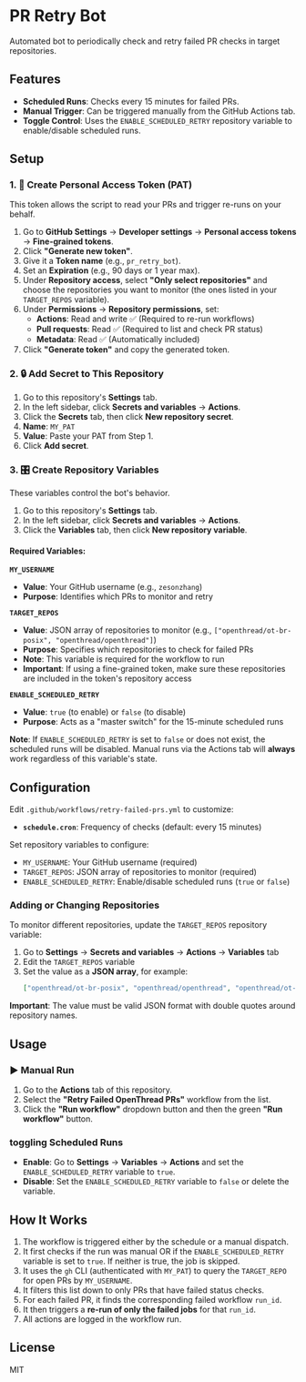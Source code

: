 # PR Retry Bot

Automated bot to periodically check and retry failed PR checks in target repositories.

## Features

-   **Scheduled Runs**: Checks every 15 minutes for failed PRs.
-   **Manual Trigger**: Can be triggered manually from the GitHub Actions tab.
-   **Toggle Control**: Uses the `ENABLE_SCHEDULED_RETRY` repository variable to enable/disable scheduled runs.

## Setup

### 1. 🔑 Create Personal Access Token (PAT)

This token allows the script to read your PRs and trigger re-runs on your behalf.

1.  Go to **GitHub Settings** → **Developer settings** → **Personal access tokens** → **Fine-grained tokens**.
2.  Click **"Generate new token"**.
3.  Give it a **Token name** (e.g., `pr_retry_bot`).
4.  Set an **Expiration** (e.g., 90 days or 1 year max).
5.  Under **Repository access**, select **"Only select repositories"** and choose the repositories you want to monitor (the ones listed in your `TARGET_REPOS` variable).
6.  Under **Permissions** → **Repository permissions**, set:
    -   **Actions**: Read and write ✅ (Required to re-run workflows)
    -   **Pull requests**: Read ✅ (Required to list and check PR status)
    -   **Metadata**: Read ✅ (Automatically included)
7.  Click **"Generate token"** and copy the generated token.

### 2. 🔒 Add Secret to This Repository

1.  Go to this repository's **Settings** tab.
2.  In the left sidebar, click **Secrets and variables** → **Actions**.
3.  Click the **Secrets** tab, then click **New repository secret**.
4.  **Name**: `MY_PAT`
5.  **Value**: Paste your PAT from Step 1.
6.  Click **Add secret**.

### 3. 🎛️ Create Repository Variables

These variables control the bot's behavior.

1.  Go to this repository's **Settings** tab.
2.  In the left sidebar, click **Secrets and variables** → **Actions**.
3.  Click the **Variables** tab, then click **New repository variable**.

#### Required Variables:

**`MY_USERNAME`**
-   **Value**: Your GitHub username (e.g., `zesonzhang`)
-   **Purpose**: Identifies which PRs to monitor and retry

**`TARGET_REPOS`**
-   **Value**: JSON array of repositories to monitor (e.g., `["openthread/ot-br-posix", "openthread/openthread"]`)
-   **Purpose**: Specifies which repositories to check for failed PRs
-   **Note**: This variable is required for the workflow to run
-   **Important**: If using a fine-grained token, make sure these repositories are included in the token's repository access

**`ENABLE_SCHEDULED_RETRY`**
-   **Value**: `true` (to enable) or `false` (to disable)
-   **Purpose**: Acts as a "master switch" for the 15-minute scheduled runs

**Note**: If `ENABLE_SCHEDULED_RETRY` is set to `false` or does not exist, the scheduled runs will be disabled. Manual runs via the Actions tab will **always** work regardless of this variable's state.

## Configuration

Edit `.github/workflows/retry-failed-prs.yml` to customize:

-   **`schedule.cron`**: Frequency of checks (default: every 15 minutes)

Set repository variables to configure:

-   `MY_USERNAME`: Your GitHub username (required)
-   `TARGET_REPOS`: JSON array of repositories to monitor (required)
-   `ENABLE_SCHEDULED_RETRY`: Enable/disable scheduled runs (`true` or `false`)

### Adding or Changing Repositories

To monitor different repositories, update the `TARGET_REPOS` repository variable:

1.  Go to **Settings** → **Secrets and variables** → **Actions** → **Variables** tab
2.  Edit the `TARGET_REPOS` variable
3.  Set the value as a **JSON array**, for example:
    ```json
    ["openthread/ot-br-posix", "openthread/openthread", "openthread/ot-commissioner"]
    ```

**Important**: The value must be valid JSON format with double quotes around repository names.

## Usage

### ▶️ Manual Run

1.  Go to the **Actions** tab of this repository.
2.  Select the **"Retry Failed OpenThread PRs"** workflow from the list.
3.  Click the **"Run workflow"** dropdown button and then the green **"Run workflow"** button.

###  toggling Scheduled Runs

-   **Enable**: Go to **Settings** → **Variables** → **Actions** and set the `ENABLE_SCHEDULED_RETRY` variable to `true`.
-   **Disable**: Set the `ENABLE_SCHEDULED_RETRY` variable to `false` or delete the variable.

## How It Works

1.  The workflow is triggered either by the schedule or a manual dispatch.
2.  It first checks if the run was manual OR if the `ENABLE_SCHEDULED_RETRY` variable is set to `true`. If neither is true, the job is skipped.
3.  It uses the `gh` CLI (authenticated with `MY_PAT`) to query the `TARGET_REPO` for open PRs by `MY_USERNAME`.
4.  It filters this list down to only PRs that have failed status checks.
5.  For each failed PR, it finds the corresponding failed workflow `run_id`.
6.  It then triggers a **re-run of only the failed jobs** for that `run_id`.
7.  All actions are logged in the workflow run.

## License

MIT
